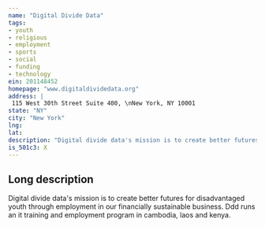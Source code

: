 ```yaml
---
name: "Digital Divide Data"
tags:
- youth
- religious
- employment
- sports
- social
- funding
- technology
ein: 201148452
homepage: "www.digitaldividedata.org"
address: |
 115 West 30th Street Suite 400, \nNew York, NY 10001
state: "NY"
city: "New York"
lng: 
lat: 
description: "Digital divide data's mission is to create better futures for disadvantaged youth through employment in our financially sustainable business. "
is_501c3: X
---
```


## Long description

Digital divide data's mission is to create better futures for disadvantaged youth through employment in our financially sustainable business. Ddd runs an it training and employment program in cambodia, laos and kenya. 
